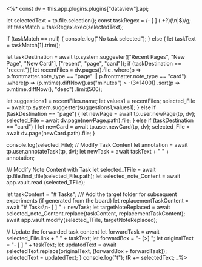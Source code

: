 <%* 
const dv = this.app.plugins.plugins["dataview"].api;

let selectedText = tp.file.selection();
const taskRegex = /- \[ \] (.+?)(\n|$)/g;
let taskMatch = taskRegex.exec(selectedText);

if (taskMatch == null) {
console.log("No task selected");
} else {
let taskText = taskMatch[1].trim();

let taskDestination = await tp.system.suggester(["Recent Pages", "New Page", "New Card"], ["recent", "page", "card"]);
if (taskDestination == "recent"){
let recentFiles = dv.pages().file
					.where(p => p.frontmatter.note_type == "page" || p.frontmatter.note_type == "card")
					.where(p => (p.mtime).diffNow().as("minutes") > -(3*1400))
					.sort(p => p.mtime.diffNow(), "desc")
					.limit(500);

let suggestions1 = recentFiles.name;
let values1 = recentFiles;
selected_File = await tp.system.suggester(suggestions1,values1);
} else if (taskDestination == "page") {
let newPage = await tp.user.newPage(tp, dv);
selected_File = await dv.page(newPage.path).file;
} else if (taskDestination == "card") {
let newCard = await tp.user.newCard(tp, dv);
selected_File = await dv.page(newCard.path).file;
}

console.log(selected_File);
// Modify Task Content
let annotation = await tp.user.annotateTask(tp, dv);
let newTask = await taskText + " " + annotation;

/// Modify Note Content with Task
let selected_TFile = await tp.file.find_tfile(selected_File.path);
let selected_note_Content = await app.vault.read
(selected_TFile);

let taskContent = "# Tasks";
/// Add the target folder for subsequent experiments (if generated from the board)
let replacementTaskContent = await "# Tasks\n- [ ] " + newTask;
let targetNoteReplaced = await selected_note_Content.replace(taskContent, replacementTaskContent);
await app.vault.modify(selected_TFile, targetNoteReplaced);

// Update the forwarded task content
let forwardTask = await selected_File.link + " " + taskText;
let forwardBox = "- [>] ";
let originalText = "- [ ] " + taskText;
let updatedText = await selectedText.replace(originalText, (forwardBox + forwardTask));
selectedText = updatedText;
}
console.log("t");
tR += selectedText;
_%>